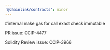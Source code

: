 ```yaml
---
'@chainlink/contracts': minor
---
```


#internal make gas for call exact check immutable

PR issue: CCIP-4477

Solidity Review issue: CCIP-3966